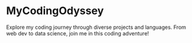# MyCodingOdyssey
Explore my coding journey through diverse projects and languages. From web dev to data science, join me in this coding adventure!

